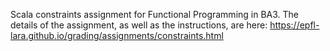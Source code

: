 Scala constraints assignment for Functional Programming in BA3.
The details of the assignment, as well as the instructions, are here:
https://epfl-lara.github.io/grading/assignments/constraints.html

